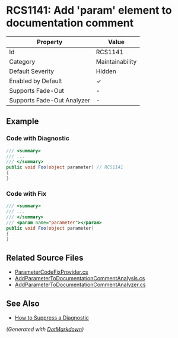 # RCS1141: Add 'param' element to documentation comment

| Property                    | Value           |
| --------------------------- | --------------- |
| Id                          | RCS1141         |
| Category                    | Maintainability |
| Default Severity            | Hidden          |
| Enabled by Default          | &#x2713;        |
| Supports Fade\-Out          | \-              |
| Supports Fade\-Out Analyzer | \-              |

## Example

### Code with Diagnostic

```csharp
/// <summary>
/// ...
/// </summary>
public void Foo(object parameter) // RCS1141
{
}
```

### Code with Fix

```csharp
/// <summary>
/// ...
/// </summary>
/// <param name="parameter"></param>
public void Foo(object parameter)
{
}
```

## Related Source Files

* [ParameterCodeFixProvider.cs](../../src/Analyzers.CodeFixes/CSharp/CodeFixes/ParameterCodeFixProvider.cs)
* [AddParameterToDocumentationCommentAnalysis.cs](../../src/Analyzers/CSharp/Analysis/Documentation/AddParameterToDocumentationCommentAnalysis.cs)
* [AddParameterToDocumentationCommentAnalyzer.cs](../../src/Analyzers/CSharp/Analysis/Documentation/AddParameterToDocumentationCommentAnalyzer.cs)

## See Also

* [How to Suppress a Diagnostic](../HowToConfigureAnalyzers.md#how-to-suppress-a-diagnostic)

*\(Generated with [DotMarkdown](http://github.com/JosefPihrt/DotMarkdown)\)*